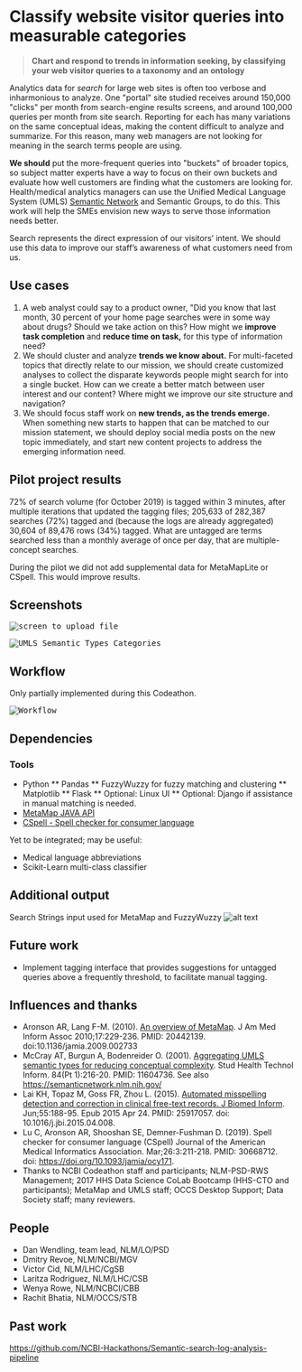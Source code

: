 # Classify website visitor queries into measurable categories

> **Chart and respond to trends in information seeking, by classifying your web visitor queries to a taxonomy and an ontology**

Analytics data for *search* for large web sites is often too verbose and inharmonious to analyze. One "portal" site studied receives around 150,000 "clicks" per month from search-engine results screens, and around 100,000 queries per month from site search. Reporting for each has many variations on the same conceptual ideas, making the content difficult to analyze and summarize. For this reason, many web managers are not looking for meaning in the search terms people are using. 

**We should** put the more-frequent queries into "buckets" of broader topics, so subject matter experts have a way to focus on their own buckets and evaluate how well customers are finding what the customers are looking for. Health/medical analytics managers can use the Unified Medical Language System (UMLS) [Semantic Network](https://semanticnetwork.nlm.nih.gov/) and Semantic Groups, to do this. This work will help the SMEs envision new ways to serve those information needs better.

Search represents the direct expression of our visitors’ intent. We should use this data to improve our staff’s awareness of what customers need from us. 


## Use cases

1. A web analyst could say to a product owner, "Did you know that last month, 30 percent of your home page searches were in some way about drugs? Should we take action on this? How might we **improve task completion** and **reduce time on task,** for this type of information need?
2. We should cluster and analyze **trends we know about.** For multi-faceted topics that directly relate to our mission, we should create customized analyses to collect the disparate keywords people might search for into a single bucket. How can we create a better match between user interest and our content? Where might we improve our site structure and navigation? 
3. We should focus staff work on **new trends, as the trends emerge.** When something new starts to happen that can be matched to our mission statement, we should deploy social media posts on the new topic immediately, and start new content projects to address the emerging information need.


## Pilot project results

72% of search volume (for October 2019) is tagged within 3 minutes, after multiple iterations that updated the tagging files; 205,633 of 282,387 searches (72%) tagged and (because the logs are already aggregated) 30,604 of 89,476 rows (34%) tagged. What are untagged are terms searched less than a monthly average of once per day, that are multiple-concept searches.

During the pilot we did not add supplemental data for MetaMapLite or CSpell. This would improve results. 


## Screenshots

<kbd><img src="https://github.com/NCBI-Codeathons/Use-UMLS-and-Python-to-classify-website-visitor-queries-into-measurable-categories/blob/master/screenshot-input.png" alt="screen to upload file" /></kbd>

<kbd><img src="https://github.com/NCBI-Codeathons/Use-UMLS-and-Python-to-classify-website-visitor-queries-into-measurable-categories/blob/master/metamap%20output.JPG" alt="UMLS Semantic Types Categories" /></kbd>


## Workflow

Only partially implemented during this Codeathon.

<kbd><img src="https://github.com/NCBI-Codeathons/Use-UMLS-and-Python-to-classify-website-visitor-queries-into-measurable-categories/blob/master/workflow.png" alt="Workflow" /></kbd>

## Dependencies

### Tools

* Python
** Pandas
** FuzzyWuzzy for fuzzy matching and clustering
** Matplotlib
** Flask
** Optional: Linux UI
** Optional: Django if assistance in manual matching is needed.
* [MetaMap JAVA API](https://metamap.nlm.nih.gov/JavaApi.shtml)
* [CSpell - Spell checker for consumer language](https://lsg3.nlm.nih.gov/LexSysGroup/Projects/cSpell/current/web/index.html)

Yet to be integrated; may be useful:

- Medical language abbreviations
- Scikit-Learn multi-class classifier


## Additional output

Search Strings input used for MetaMap and FuzzyWuzzy
![alt text](https://github.com/NCBI-Codeathons/Use-UMLS-and-Python-to-classify-website-visitor-queries-into-measurable-categories/blob/master/wordcloud_search_strings.JPG "Search terms")

## Future work

- Implement tagging interface that provides suggestions for untagged queries above a frequently threshold, to facilitate manual tagging.


## Influences and thanks

* Aronson AR, Lang F-M. (2010). [An overview of MetaMap](https://ii.nlm.nih.gov/Publications/Papers/JAMIA.2010.17.Aronson.pdf). J Am Med Inform Assoc 2010;17:229-236. PMID: 20442139. doi:10.1136/jamia.2009.002733
* McCray AT, Burgun A, Bodenreider O. (2001). [Aggregating UMLS semantic types for reducing conceptual complexity](https://www.ncbi.nlm.nih.gov/pubmed/?term=11604736). Stud Health Technol Inform. 84(Pt 1):216-20. PMID: 11604736. See also https://semanticnetwork.nlm.nih.gov/
* Lai KH, Topaz M, Goss FR, Zhou L. (2015). [Automated misspelling detection and correction in clinical free-text records. J Biomed Inform](https://www.ncbi.nlm.nih.gov/pubmed/?term=25917057%5Buid%5D). Jun;55:188-95. Epub 2015 Apr 24. PMID: 25917057. doi: 10.1016/j.jbi.2015.04.008.
* Lu C, Aronson AR, Shooshan SE, Demner-Fushman D. (2019). Spell checker for consumer language (CSpell) Journal of the American Medical Informatics Association. Mar;26:3:211-218. PMID: 30668712. doi: https://doi.org/10.1093/jamia/ocy171. 
* Thanks to NCBI Codeathon staff and participants; NLM-PSD-RWS Management; 2017 HHS Data Science CoLab Bootcamp (HHS-CTO and participants); MetaMap and UMLS staff; OCCS Desktop Support; Data Society staff; many reviewers.


## People

* Dan Wendling, team lead, NLM/LO/PSD
* Dmitry Revoe, NLM/NCBI/MGV
* Victor Cid, NLM/LHC/CgSB
* Laritza Rodriguez, NLM/LHC/CSB
* Wenya Rowe, NLM/NCBCI/CBB
* Rachit Bhatia, NLM/OCCS/STB

## Past work

https://github.com/NCBI-Hackathons/Semantic-search-log-analysis-pipeline
